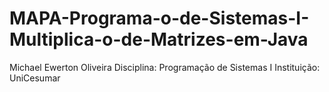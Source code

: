 # MAPA-Programa-o-de-Sistemas-I-Multiplica-o-de-Matrizes-em-Java
Michael Ewerton Oliveira Disciplina: Programação de Sistemas I Instituição: UniCesumar

